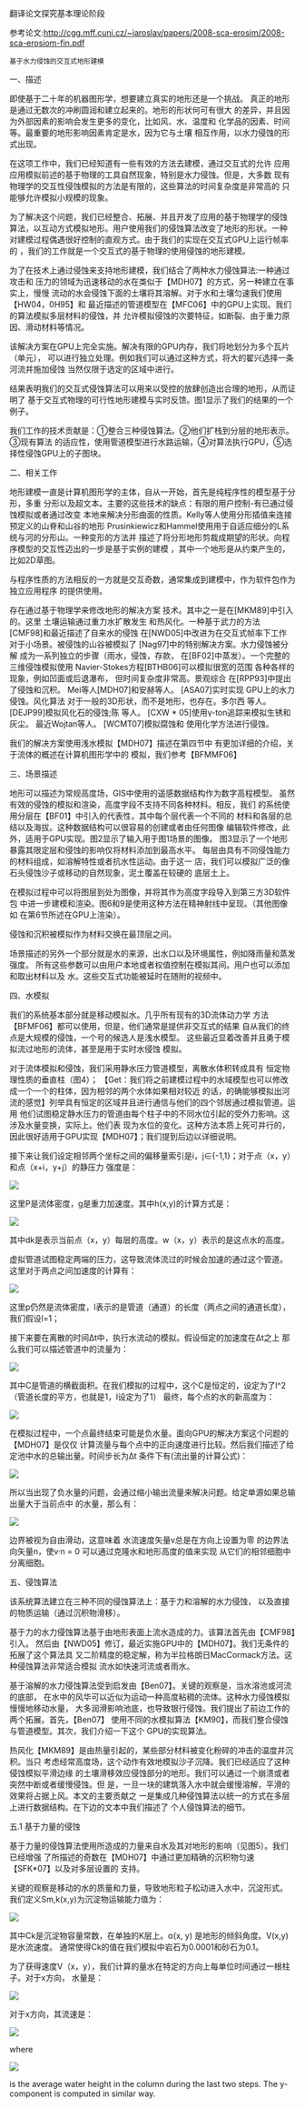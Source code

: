 
翻译论文探究基本理论阶段

参考论文:http://cgg.mff.cuni.cz/~jaroslav/papers/2008-sca-erosim/2008-sca-erosiom-fin.pdf

`基于水力侵蚀的交互式地形建模`

一、描述

即使基于二十年的机器图形学，想要建立真实的地形还是一个挑战。
真正的地形是通过无数次的冲刷圆润和建立起来的。地形的形状何可有很大
的差异，并且因为外部因素的影响会发生更多的变化，比如风、水、温度和
化学品的因素、时间等。最重要的地形影响因素肯定是水，因为它与土壤
相互作用，以水力侵蚀的形式出现。

在这项工作中，我们已经知道有一些有效的方法去建模，通过交互式的允许
应用应用模拟前述的基于物理的工具自然现象，特别是水力侵蚀。但是，大多数
现有物理学的交互性侵蚀模拟的方法是有限的，这些算法的时间复杂度是非常高的
只能够允许模拟小规模的现象。

为了解决这个问题，我们已经整合、拓展、并且开发了应用的基于物理学的侵蚀
算法，以互动方式模拟地形。用户使用我们的侵蚀算法改变了地形的形状。一种
对建模过程偶遇很好控制的直观方式。由于我们的实现在交互式GPU上运行帧率的
，我们的工作就是一个交互式的基于物理的使用侵蚀的地形建模。

为了在技术上通过侵蚀来支持地形建模，我们结合了两种水力侵蚀算法:一种通过攻击和
压力的领域为迅速移动的水在类似于【MDH07】的方式，另一种建立在事实上，慢慢
流动的水会侵蚀下面的土壤将其溶解。对于水和土壤匀速我们使用【HW04，0H95】和
最近描述的管道模型在【MFC06】中的GPU上实现。我们的算法模拟多层材料的侵蚀，并
允许模拟侵蚀的次要特征，如断裂、由于重力原因、滑动材料等情况。

该解决方案在GPU上完全实施。解决有限的GPU内存，我们将地划分为多个瓦片（单元），
可以进行独立处理。例如我们可以通过这种方式，将大的翟兴选择一条河流并施加侵蚀
当然仅限于选定的区域中进行。

结果表明我们的交互式侵蚀算法可以用来以受控的放肆创造出合理的地形，从而证明了
基于交互式物理的可行性地形建模与实时反馈。图1显示了我们的结果的一个例子。

我们工作的技术贡献是：①整合三种侵蚀算法。②他们扩栈到分层的地形表示。③现有算法
的适应性，使用管道模型进行水路运输，④对算法执行GPU，⑤选择性侵蚀GPU上的子图块。

二、相关工作

地形建模一直是计算机图形学的主体，自从一开始，首先是纯程序性的模型基于分形，多重
分形以及超文本。主要的这些技术的缺点：有限的用户控制-有已通过侵蚀模拟或者通过改变
本地来解决分形曲面的性质。Kelly等人使用分形插值来连接预定义的山脊和山谷的地形
Prusinkiewicz和Hammel使用用于自适应细分的L系统与河的分形山。一种变形的方法并
描述了将分形地形剪裁成期望的形状。向程序模型的交互性迈出的一步是基于实例的建模
，其中一个地形是从约束产生的，比如2D草图。

与程序性质的方法相反的一方就是交互奇数，通常集成到建模中，作为软件包作为独立应用程序
的提供使用。

存在通过基于物理学来修改地形的解决方案
技术。其中之一是在[MKM89]中引入的。这里
土壤运输通过重力水扩散发生
和热风化。一种基于武力的方法
[CMF98]和最近描述了自来水的侵蚀
在[NWD05]中改进为在交互式帧率下工作
对于小场景。被侵蚀的山谷被模拟了
[Nag97]中的特别解决方案。水力侵蚀被分解
成为一系列独立的步骤（雨水，侵蚀，存款，
在[BF02]中蒸发）。一个完整的三维侵蚀模拟使用
Navier-Stokes方程[BTHB06]可以模拟很宽的范围
各种各样的现象，例如凹面或后退瀑布，
但时间复杂度非常高。景观综合
在[RPP93]中提出了侵蚀和沉积。
Mei等人[MDH07]和安赫等人。 [ASA07]实时实现
GPU上的水力侵蚀。风化算法
对于一般的3D形状，而不是地形，也存在。多尔西
等人。 [DEJP99]模拟风化石的侵蚀;陈
等人。 [CXW *
05]使用γ-ton追踪来模拟生锈和灰尘。
最近Wojtan等人。 [WCMT07]模拟腐蚀和
使用化学方法进行侵蚀。

我们的解决方案使用浅水模拟【MDH07】描述在第四节中
有更加详细的介绍，关于流体的概述在计算机图形学中的
模拟，我们参考【BFMMF06】

三、场景描述

地形可以描述为常规高度场，GIS中使用的遥感数据结构作为数字高程模型。
虽然有效的侵蚀的模拟和渲染，高度字段不支持不同各种材料。相反，我们
的系统使用分层在【BF01】中引入的代表性，其中每个层代表一个不同的
材料和各层的总结以及海拔。这种数据结构可以很容易的创建或者由任何图像
编辑软件修改，此外，适用于GPU实现。图2显示了输入用于图1场景的图像。
图3显示了一个地形暴露其限定层和侵蚀的影响仅将材料添加到最高水平。
每层由具有不同侵蚀能力的材料组成，如溶解特性或者抗水性运动。由于这一
店，我们可以模拟广泛的像石头侵蚀沙子或移动的自然现象，泥土覆盖在较硬的
底层土上。

在模拟过程中可以将图层到处为图像，并将其作为高度字段导入到第三方3D软件包
中进一步建模和渲染。图6和9是使用这种方法在精神射线中呈现。（其他图像如
在第6节所述在GPU上渲染）。

侵蚀和沉积被模拟作为材料交换在最顶层之间。

场景描述的另外一个部分就是水的来源，出水口以及环境属性，例如降雨量和蒸发强度。
所有这些参数可以由用户本地或者权值控制在模拟其间。用户也可以添加和取出材料以及
水。这些交互式功能被延时在随附的视频中。

四、水模拟

我们的系统基本部分就是移动模拟水。几乎所有现有的3D流体动力学
方法【BFMF06】都可以使用，但是，他们通常是提供非交互式的结果
自从我们的终点是大规模的侵蚀，一个号的候选人是浅水模型。
这些最近显着改善并且勇于模拟流过地形的流体，甚至是用于实时水侵蚀
模拟。

对于流体模拟和侵蚀，我们采用静水压力管道模型，离散水体积转成具有
恒定物理性质的垂直柱（图4）；
【Get：我们将之前建模过程中的水域模型也可以修改成一个一个的柱体，因为相邻的两个水体如果相对较近
的话，的确能够模拟出河流的感觉】列举具有恒定的区域并且进行通信与他们的四个邻居通过模拟管道。运用
他们试图稳定静水压力的管道由每个柱子中的不同水位引起的受外力影响。这涉及水量变换，实际上。他们表
现为水位的变化。这种方法本质上死可并行的，因此很好适用于GPU实现【MDH07】；我们提到后边以详细说明。

接下来让我们设定相邻两个坐标之间的偏移量索引是i，j∈{-1,1}；对于点（x，y）和点（x+i，y+j）的静压力
强度是：

![](https://i.loli.net/2018/06/07/5b1898f135844.png)

这里P是流体密度，g是重力加速度。其中h(x,y)的计算方式是：

![](https://i.loli.net/2018/06/07/5b189ddee33f6.png)

其中dk是表示当前点（x，y）每层的高度。w（x，y）表示的是这点水的高度。

虚拟管道试图稳定两端的压力，这导致流体流过的时候会加速的通过这个管道。
这里对于两点之间加速度的计算有：

![](https://i.loli.net/2018/06/07/5b18a06bb1967.png)

这里p仍然是流体密度，l表示的是管道（通道）的长度（两点之间的通道长度），
我们假设l=1；

接下来要在离散的时间∆t中，执行水流动的模拟。假设恒定的加速度在∆t之上
那么我们可以描述管道中的流量为：

![](https://i.loli.net/2018/06/07/5b18a7ee14957.png)

其中C是管道的横截面积。在我们模拟的过程中，这个C是恒定的，设定为了l^2（管道长度的平方，也就是1，l设定为了1）
最终，每个点的水的新高度为：

![](https://i.loli.net/2018/06/07/5b18a9160df55.png)

在模拟过程中，一个点最终结束可能是负水量。面向GPU的解决方案这个问题的【MDH07】是仅仅
计算流量与每个点中的正向速度进行比较。然后我们描述了给定池中水的总输出量。时间步长为∆t
条件下有(流出量的计算公式)：

![](https://i.loli.net/2018/06/07/5b18ad4e3e605.png)

所以当出现了负水量的问题，会通过缩小输出流量来解决问题。给定单源如果总输出量大于当前点中
的水量，那么有：

![](https://i.loli.net/2018/06/07/5b18ade6d450d.png)

边界被视为自由滑动，这意味着
水流速度矢量v总是在方向上设置为零
的边界法向矢量n，使v·n = 0
可以通过克隆水和地形高度的值来实现
从它们的相邻细胞中分离细胞。

五、侵蚀算法

该系统算法建立在三种不同的侵蚀算法上：基于力和溶解的水力侵蚀，
以及直接的物质运输（通过沉积物滑移）。

基于力的水力侵蚀算法基于由地形表面上流水造成的力。该算法首先由【CMF98】引入。
然后由【NWD05】修订，最近实施GPU中的【MDH07】。我们无条件的拓展了这个算法具
又二阶精度的稳定解，称为半拉格朗日MacCormack方法。这种侵蚀算法非常适合模拟
流水如快速河流或者雨水。

基于溶解的水力侵蚀算法受到启发由【Ben07】。关键的观察是，当水溶池或河流的底部，
在水中的风华可以近似为运动一种高度粘稠的流体。这种水力侵蚀模拟慢慢地移动水量，
大多润滑影响池底，也导致银行侵蚀。我们提出了前边工作的两个拓展。首先，【Ben07】
使用不同的水模拟算法【KM90】，而我们整合侵蚀与管道模型。其次，我们介绍一下这个
GPU的实现算法。

热风化【MKM89】是由热量引起的，某些部分材料被变化粉碎的冲击的温度并沉积。当只
考虑经常高度场，这个动作有效地模拟沙子沉降。我们已经适应了这种侵蚀模拟平滑边缘
的土壤滑移效应侵蚀部分的地形。我们可以通过一个崩溃或者突然中断或者缓慢侵蚀。但
是，一旦一块的建筑落入水中就会缓慢溶解，平滑的效果将占据上风。本文的主要贡献之
一是集成几种侵蚀算法以统一的方式在多层上进行数据结构。在下边的文本中我们描述了
个人侵蚀算法的细节。

五.1 基于力量的侵蚀

基于力量的侵蚀算法使用所造成的力量来自水及其对地形的影响（见图5）。我们已经增强
了所描述的奇数在【MDH07】中通过更加精确的沉积物匀速【SFK*07】以及对多层设置的
支持。

关键的观察是移动的水的质量和力量，导致地形粒子松动进入水中，沉淀形式。
我们定义Sm,k(x,y)为沉淀物运输能力值为：

![](https://i.loli.net/2018/06/07/5b18cb2b64df2.png)

其中Ck是沉淀物容量常数，在单独的K层上。α(x, y) 是地形的倾斜角度。V(x,y)是水流速度。
通常使得Ck的值在我们模拟中岩石为0.0001和砂石为0.1。

为了获得速度V（x，y），我们计算的量水在特定的方向上每单位时间通过一根柱子。对于x方向，
水量是：

![](https://i.loli.net/2018/06/07/5b18cc6ae6caa.png)

对于x方向，其流速是：

![](https://i.loli.net/2018/06/07/5b18ccac03731.png)

where

![](https://i.loli.net/2018/06/07/5b18cd4cc2bc7.png)

is the average water height in the column during the last two
steps. The y-component is computed in similar way.









